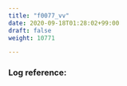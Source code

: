 ```yaml
---
title: "f0077_vv"
date: 2020-09-18T01:28:02+99:00
draft: false
weight: 10771

---
```


### Log reference: <no value>

```
